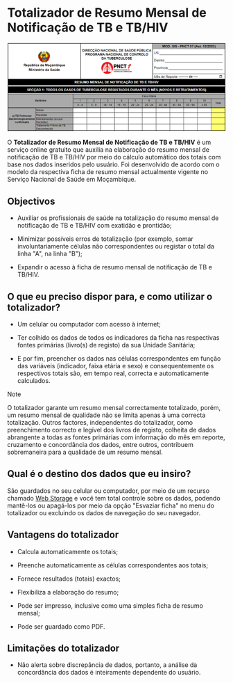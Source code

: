 # Totalizador de Resumo Mensal de Notificação de TB e TB/HIV

![Trecho do Totalizador do Resumo Mensal de Notificação de TB e TB/HIV](imagens/totalizador-de-resumo-mensal-de-notificacao-de-tb-e-tb-hiv.png)

O **Totalizador de Resumo Mensal de Notificação de TB e TB/HIV** é um serviço online gratuito que auxilia na elaboração do resumo mensal de notificação de TB e TB/HIV por meio do cálculo automático dos totais com base nos dados inseridos pelo usuário. Foi desenvolvido de acordo com o modelo da respectiva ficha de resumo mensal actualmente vigente no Serviço Nacional de Saúde em Moçambique.


## Objectivos

* Auxiliar os profissionais de saúde na totalização do resumo mensal de notificação de TB e TB/HIV com exatidão e prontidão;

* Minimizar possíveis erros de totalização (por exemplo, somar involuntariamente células não correspondentes ou registar o total da linha "A", na linha "B");

* Expandir o acesso à ficha de resumo mensal de notificação de TB e TB/HIV.


## O que eu preciso dispor para, e como utilizar o totalizador?

* Um celular ou computador com acesso à internet;

* Ter colhido os dados de todos os indicadores da ficha nas respectivas fontes primárias (livro(s) de registo) da sua Unidade Sanitária;

* E por fim, preencher os dados nas células correspondentes em função das variáveis (indicador, faixa etária e sexo) e consequentemente os respectivos totais são, em tempo real, correcta e automaticamente calculados.


>[!NOTE]
>
> O totalizador garante um resumo mensal correctamente totalizado, porém, um resumo mensal de qualidade não se limita apenas à uma correcta totalização. Outros factores, independentes do totalizador, como preenchimento correcto e legível dos livros de registo, colheita de dados abrangente a todas as fontes primárias com informação do mês em reporte, cruzamento e concordância dos dados, entre outros, contribuem sobremaneira para a qualidade de um resumo mensal.


## Qual é o destino dos dados que eu insiro?

São guardados no seu celular ou computador, por meio de um recurso chamado [Web Storage](https://developer.mozilla.org/pt-BR/docs/Web/API/Web_Storage_API) e você tem total controle sobre os dados, podendo mantê-los ou apagá-los por meio da opção "Esvaziar ficha" no menu do totalizador ou excluindo os dados de navegação do seu navegador.


## Vantagens do totalizador

* Calcula automaticamente os totais;

* Preenche automaticamente as células correspondentes aos totais;

* Fornece resultados (totais) exactos;

* Flexibiliza a elaboração do resumo;

* Pode ser impresso, inclusive como uma simples ficha de resumo mensal;

* Pode ser guardado como PDF.


## Limitações do totalizador

* Não alerta sobre discrepância de dados, portanto, a análise da concordância dos dados é inteiramente dependente do usuário.